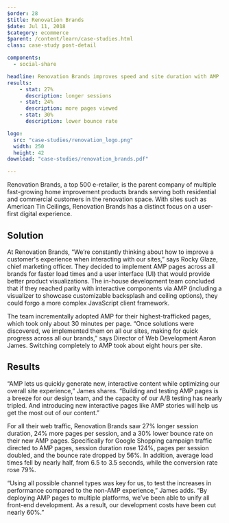 ```yaml
---
$order: 28
$title: Renovation Brands
$date: Jul 11, 2018
$category: ecommerce
$parent: /content/learn/case-studies.html
class: case-study post-detail

components:
  - social-share

headline: Renovation Brands improves speed and site duration with AMP
results:
    - stat: 27%
      description: longer sessions
    - stat: 24% 
      description: more pages viewed
    - stat: 30%
      description: lower bounce rate

logo:
  src: "case-studies/renovation_logo.png"
  width: 250
  height: 42
download: "case-studies/renovation_brands.pdf"

---
```



<div class="img-left">
    <amp-img width="560" height="1095" layout="responsive" src="/static/img/case-studies/renovation_1.png"></amp-img>
</div>

Renovation Brands, a top 500 e-retailer, is the parent company of multiple fast-growing home improvement products brands serving both residential and commercial customers in the renovation space. With sites such as American Tin Ceilings, Renovation Brands has a distinct focus on a user-first digital experience.

## Solution

At Renovation Brands, “We’re constantly thinking about how to improve a customer's experience when interacting with our sites,” says Rocky Glaze, chief marketing officer. They decided to implement AMP pages across all brands for faster load times and a user interface (UI) that would provide better product visualizations. The in-house development team concluded that if they reached parity with interactive components via AMP (including a visualizer to showcase customizable backsplash and ceiling options), they could forgo a more complex JavaScript client framework.  

The team incrementally adopted AMP for their highest-trafficked pages, which took only about 30 minutes per page. “Once solutions were discovered, we implemented them on all our sites, making for quick progress across all our brands,” says Director of Web Development Aaron James. Switching completely to AMP took about eight hours per site.

<div class="img-right">
    <amp-img width="565" height="1055" layout="responsive" src="/static/img/case-studies/renovation_2.png"></amp-img>
</div>

## Results

“AMP lets us quickly generate new, interactive content while optimizing our overall site experience,” James shares. “Building and testing AMP pages is a breeze for our design team, and the capacity of our A/B testing has nearly tripled. And introducing new interactive pages like AMP stories will help us get the most out of our content.”
 
For all their web traffic, Renovation Brands saw 27% longer session duration, 24% more pages per session, and a 30% lower bounce rate on their new AMP pages. Specifically for Google Shopping campaign traffic directed to AMP pages, session duration rose 124%, pages per session doubled, and the bounce rate dropped by 56%. In addition, average load times fell by nearly half, from 6.5 to 3.5 seconds, while the conversion rate rose 79%.
 
“Using all possible channel types was key for us, to test the increases in performance compared to the non-AMP experience,” James adds. “By deploying AMP pages to multiple platforms, we’ve been able to unify all front-end development. As a result, our development costs have been cut nearly 60%.”
